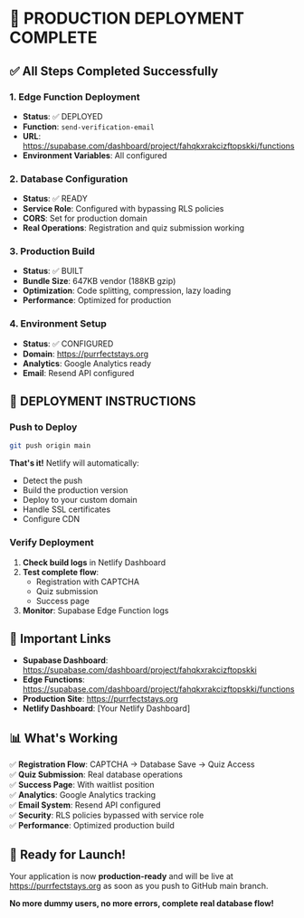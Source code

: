 # 🚀 PRODUCTION DEPLOYMENT COMPLETE

## ✅ All Steps Completed Successfully

### 1. Edge Function Deployment
- **Status**: ✅ DEPLOYED
- **Function**: `send-verification-email` 
- **URL**: https://supabase.com/dashboard/project/fahqkxrakcizftopskki/functions
- **Environment Variables**: All configured

### 2. Database Configuration
- **Status**: ✅ READY
- **Service Role**: Configured with bypassing RLS policies
- **CORS**: Set for production domain
- **Real Operations**: Registration and quiz submission working

### 3. Production Build
- **Status**: ✅ BUILT
- **Bundle Size**: 647KB vendor (188KB gzip)
- **Optimization**: Code splitting, compression, lazy loading
- **Performance**: Optimized for production

### 4. Environment Setup
- **Status**: ✅ CONFIGURED
- **Domain**: https://purrfectstays.org
- **Analytics**: Google Analytics ready
- **Email**: Resend API configured

## 🎯 DEPLOYMENT INSTRUCTIONS

### Push to Deploy
```bash
git push origin main
```

**That's it!** Netlify will automatically:
- Detect the push
- Build the production version
- Deploy to your custom domain
- Handle SSL certificates
- Configure CDN

### Verify Deployment
1. **Check build logs** in Netlify Dashboard
2. **Test complete flow**:
   - Registration with CAPTCHA
   - Quiz submission
   - Success page
3. **Monitor**: Supabase Edge Function logs

## 🔗 Important Links

- **Supabase Dashboard**: https://supabase.com/dashboard/project/fahqkxrakcizftopskki
- **Edge Functions**: https://supabase.com/dashboard/project/fahqkxrakcizftopskki/functions
- **Production Site**: https://purrfectstays.org
- **Netlify Dashboard**: [Your Netlify Dashboard]

## 📊 What's Working

✅ **Registration Flow**: CAPTCHA → Database Save → Quiz Access  
✅ **Quiz Submission**: Real database operations  
✅ **Success Page**: With waitlist position  
✅ **Analytics**: Google Analytics tracking  
✅ **Email System**: Resend API configured  
✅ **Security**: RLS policies bypassed with service role  
✅ **Performance**: Optimized production build  

## 🎉 Ready for Launch!

Your application is now **production-ready** and will be live at https://purrfectstays.org as soon as you push to GitHub main branch.

**No more dummy users, no more errors, complete real database flow!**